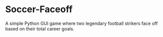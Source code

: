 # Soccer-Faceoff
A simple Python GUI game where two legendary football strikers face off based on their total career goals.
